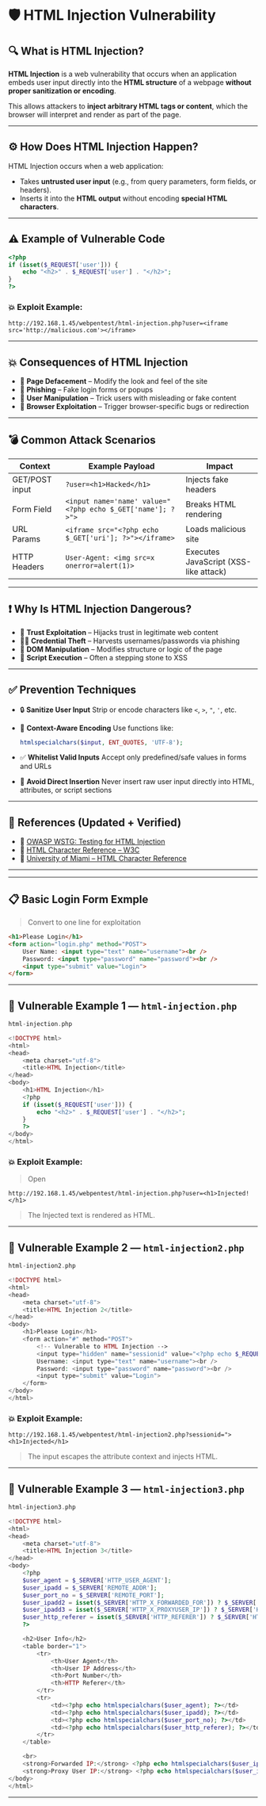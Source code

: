 
# 🛡️ HTML Injection Vulnerability

## 🔍 What is HTML Injection?

**HTML Injection** is a web vulnerability that occurs when an application embeds user input directly into the **HTML structure** of a webpage **without proper sanitization or encoding**.

This allows attackers to **inject arbitrary HTML tags or content**, which the browser will interpret and render as part of the page.

---

## ⚙️ How Does HTML Injection Happen?

HTML Injection occurs when a web application:

* Takes **untrusted user input** (e.g., from query parameters, form fields, or headers).
* Inserts it into the **HTML output** without encoding **special HTML characters**.

---

## ⚠️ Example of Vulnerable Code

```php
<?php
if (isset($_REQUEST['user'])) {
    echo "<h2>" . $_REQUEST['user'] . "</h2>";
}
?>
```

### 💥 Exploit Example:

```url
http://192.168.1.45/webpentest/html-injection.php?user=<iframe src='http://malicious.com'></iframe>
```

---

## 💥 Consequences of HTML Injection

* 🎨 **Page Defacement** – Modify the look and feel of the site
* 🎣 **Phishing** – Fake login forms or popups
* 🧠 **User Manipulation** – Trick users with misleading or fake content
* 🎯 **Browser Exploitation** – Trigger browser-specific bugs or redirection

---

## 💣 Common Attack Scenarios

| Context        | Example Payload                                            | Impact                                |
| -------------- | ---------------------------------------------------------- | ------------------------------------- |
| GET/POST input | `?user=<h1>Hacked</h1>`                                    | Injects fake headers                  |
| Form Field     | `<input name='name' value="<?php echo $_GET['name']; ?>">` | Breaks HTML rendering                 |
| URL Params     | `<iframe src="<?php echo $_GET['uri']; ?>"></iframe>`      | Loads malicious site                  |
| HTTP Headers   | `User-Agent: <img src=x onerror=alert(1)>`                 | Executes JavaScript (XSS-like attack) |

---

## ❗ Why Is HTML Injection Dangerous?

* 🔐 **Trust Exploitation** – Hijacks trust in legitimate web content
* 🕵️‍♂️ **Credential Theft** – Harvests usernames/passwords via phishing
* 🧬 **DOM Manipulation** – Modifies structure or logic of the page
* 🧨 **Script Execution** – Often a stepping stone to XSS

---

## ✅ Prevention Techniques

* 🔒 **Sanitize User Input**
  Strip or encode characters like `<`, `>`, `"`, `'`, etc.

* 🧼 **Context-Aware Encoding**
  Use functions like:

  ```php
  htmlspecialchars($input, ENT_QUOTES, 'UTF-8');
  ```

* ✅ **Whitelist Valid Inputs**
  Accept only predefined/safe values in forms and URLs

* 🚫 **Avoid Direct Insertion**
  Never insert raw user input directly into HTML, attributes, or script sections

---
## 🔗 References (Updated + Verified)

* 🧪 [OWASP WSTG: Testing for HTML Injection](https://owasp.org/www-project-web-security-testing-guide/latest/4-Web_Application_Security_Testing/11-Client-side_Testing/03-Testing_for_HTML_Injection)
* 🧠 [HTML Character Reference – W3C](https://dev.w3.org/html5/html-author/charref)
* 📘 [University of Miami – HTML Character Reference](https://rabbit.eng.miami.edu/info/htmlchars.html)
---
---

## 📋 Basic Login Form Exmple

> Convert to one line for exploitation
```html
<h1>Please Login</h1>
<form action="login.php" method="POST">
    User Name: <input type="text" name="username"><br />
    Password: <input type="password" name="password"><br />
    <input type="submit" value="Login">
</form>
```

---

## 🧪 Vulnerable Example 1 — `html-injection.php`

```php
html-injection.php
```

```php
<!DOCTYPE html>
<html>
<head>
    <meta charset="utf-8">
    <title>HTML Injection</title>
</head>
<body>
    <h1>HTML Injection</h1>
    <?php
    if (isset($_REQUEST['user'])) {
        echo "<h2>" . $_REQUEST['user'] . "</h2>";
    }
    ?>
</body>
</html>
```

### 💥 Exploit Example:
> Open
```url
http://192.168.1.45/webpentest/html-injection.php?user=<h1>Injected!</h1>
```
> The Injected text is rendered as HTML.
---

## 🧪 Vulnerable Example 2 — `html-injection2.php`

```php
html-injection2.php
```
```php
<!DOCTYPE html>
<html>
<head>
    <meta charset="utf-8">
    <title>HTML Injection 2</title>
</head>
<body>
    <h1>Please Login</h1>
    <form action="#" method="POST">
        <!-- Vulnerable to HTML Injection -->
        <input type="hidden" name="sessionid" value="<?php echo $_REQUEST['sessionid']; ?>">
        Username: <input type="text" name="username"><br />
        Password: <input type="password" name="password"><br />
        <input type="submit" value="Login">
    </form>
</body>
</html>
```

### 💥 Exploit Example:

```url
http://192.168.1.45/webpentest/html-injection2.php?sessionid="><h1>Injected</h1>
```
> The input escapes the attribute context and injects HTML.

---

## 🧪 Vulnerable Example 3 — `html-injection3.php`
```php
html-injection3.php
```
```php
<!DOCTYPE html>
<html>
<head>
    <meta charset="utf-8">
    <title>HTML Injection 3</title>
</head>
<body>
    <?php
    $user_agent = $_SERVER['HTTP_USER_AGENT'];
    $user_ipadd = $_SERVER['REMOTE_ADDR'];
    $user_port_no = $_SERVER['REMOTE_PORT'];
    $user_ipadd2 = isset($_SERVER['HTTP_X_FORWARDED_FOR']) ? $_SERVER['HTTP_X_FORWARDED_FOR'] : '';
    $user_ipadd3 = isset($_SERVER['HTTP_X_PROXYUSER_IP']) ? $_SERVER['HTTP_X_PROXYUSER_IP'] : '';
    $user_http_referer = isset($_SERVER['HTTP_REFERER']) ? $_SERVER['HTTP_REFERER'] : '';
    ?>

    <h2>User Info</h2>
    <table border="1">
        <tr>
            <th>User Agent</th>
            <th>User IP Address</th>
            <th>Port Number</th>
            <th>HTTP Referer</th>
        </tr>
        <tr>
            <td><?php echo htmlspecialchars($user_agent); ?></td>
            <td><?php echo htmlspecialchars($user_ipadd); ?></td>
            <td><?php echo htmlspecialchars($user_port_no); ?></td>
            <td><?php echo htmlspecialchars($user_http_referer); ?></td>
        </tr>
    </table>

    <br>
    <strong>Forwarded IP:</strong> <?php echo htmlspecialchars($user_ipadd2); ?><br>
    <strong>Proxy User IP:</strong> <?php echo htmlspecialchars($user_ipadd3); ?>
</body>
</html>
```

---


